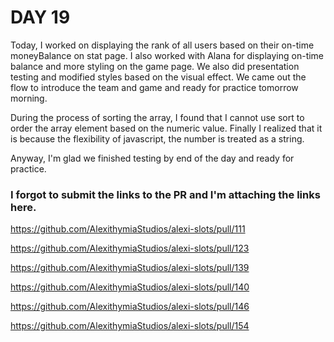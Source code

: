 # DAY 19


Today, I worked on displaying the rank of all users based on their on-time moneyBalance on stat page.  I also worked with Alana for displaying on-time balance and more styling on the game page.  We also did presentation testing and modified styles based on the visual effect.  We came out the flow to introduce the team and game and ready for practice tomorrow morning.

During the process of sorting the array, I found that I cannot use sort to order the array element based on the numeric value. Finally I realized that it is because the flexibility of javascript, the number is treated as a string.

Anyway, I'm glad we finished testing by end of the day and ready for practice.

### I forgot to submit the links to the PR and I'm attaching the links here.
https://github.com/AlexithymiaStudios/alexi-slots/pull/111

https://github.com/AlexithymiaStudios/alexi-slots/pull/123

https://github.com/AlexithymiaStudios/alexi-slots/pull/139

https://github.com/AlexithymiaStudios/alexi-slots/pull/140

https://github.com/AlexithymiaStudios/alexi-slots/pull/146

https://github.com/AlexithymiaStudios/alexi-slots/pull/154
